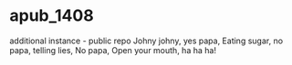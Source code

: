 # apub_1408
additional instance - public repo
Johny johny, yes papa, 
Eating sugar, no papa,
telling lies, No papa,
Open your mouth, ha ha ha!

